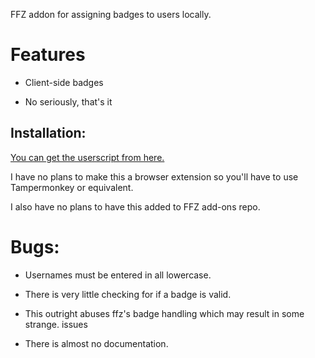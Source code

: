 FFZ addon for assigning badges to users locally.

# Features

- Client-side badges

- No seriously, that's it

## Installation:

[You can get the userscript from here.](https://darkrta.github.io/LocalBadges/localbadges.user.js) 

I have no plans to make this a browser extension so you'll have to use 
Tampermonkey or equivalent.

I also have no plans to have this added to FFZ add-ons repo.

# Bugs:

* Usernames must be entered in all lowercase.

* There is very little checking for if a badge is valid.

* This outright abuses ffz's badge handling which may result in some strange.
  issues

* There is almost no documentation.
